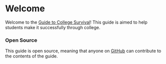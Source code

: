 # Welcome

Welcome to the [Guide to College Survival](/)!  This guide is aimed to help students make it successfully through college.


### Open Source
This guide is open source, meaning that anyone on [GitHub](https://github.com) can contribute to the contents of the guide.